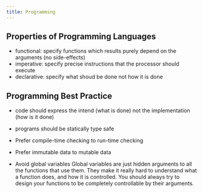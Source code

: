 ```yaml
---
title: Programming
---
```


## Properties of Programming Languages

* functional: specify functions which results purely depend on the arguments (no side-effects)
* imperative: specify precise instructions that the processor should execute 
* declarative: specify what shoud be done not how it is done


## Programming Best Practice

* code should express the intend (what is done) not the implementation (how is it done)

* programs should be statically type safe

* Prefer compile-time checking to run-time checking

* Prefer immutable data to mutable data

* Avoid global variables
 Global variables are just hidden arguments to all the functions that use them. They make it really hard to understand what a function does, and how it is controlled.
You should always try to design your functions to be completely controllable by their arguments.

